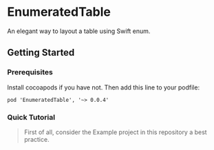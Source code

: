 # EnumeratedTable
An elegant way to layout a table using Swift enum.



## Getting Started
### Prerequisites

Install cocoapods if you have not. Then add this line to your podfile:
```
pod 'EnumeratedTable', '~> 0.0.4'
```

### Quick Tutorial


> First of all, consider the Example project in this repository a best practice.

